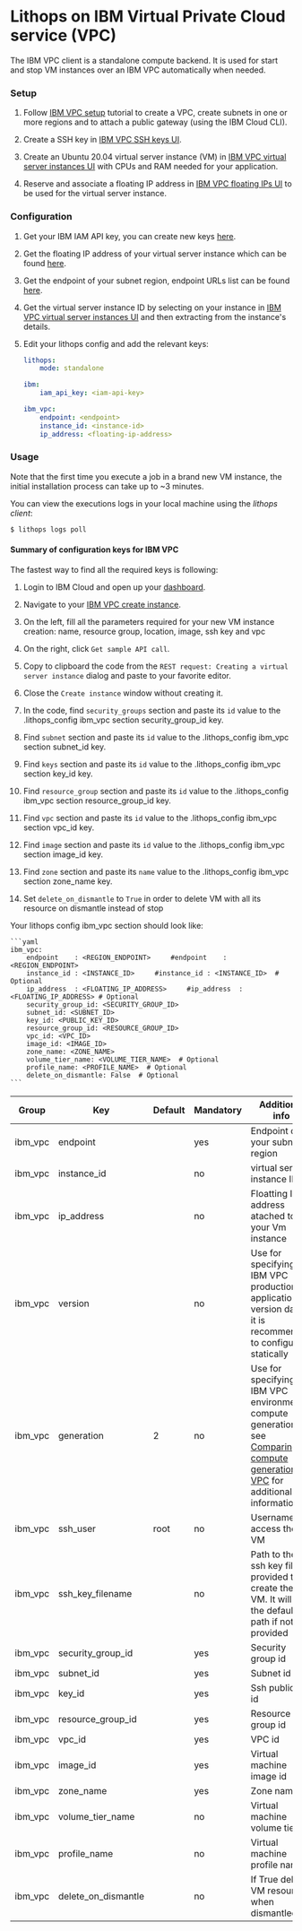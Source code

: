 # Lithops on IBM Virtual Private Cloud service (VPC)

The IBM VPC client is a standalone compute backend. It is used for start and stop VM instances over an IBM VPC automatically when needed.

### Setup

1. Follow [IBM VPC setup](https://cloud.ibm.com/docs/vpc?topic=vpc-creating-a-vpc-using-cli) tutorial to create a VPC, create subnets in one or more regions and to attach a public gateway (using the IBM Cloud CLI).

2. Create a SSH key in [IBM VPC SSH keys UI](https://cloud.ibm.com/vpc-ext/compute/sshKeys).

3. Create an Ubuntu 20.04 virtual server instance (VM) in [IBM VPC virtual server instances UI](https://cloud.ibm.com/vpc-ext/compute/vs) with CPUs and RAM needed for your application.

4. Reserve and associate a floating IP address in [IBM VPC floating IPs UI](https://cloud.ibm.com/vpc-ext/network/floatingIPs) to be used for the virtual server instance.

### Configuration

1. Get your IBM IAM API key, you can create new keys [here](https://cloud.ibm.com/iam/apikeys).

2. Get the floating IP address of your virtual server instance which can be found [here](https://cloud.ibm.com/vpc-ext/network/floatingIPs).

3. Get the endpoint of your subnet region, endpoint URLs list can be found [here](https://cloud.ibm.com/apidocs/vpc#endpoint-url).

4. Get the virtual server instance ID by selecting on your instance in [IBM VPC virtual server instances UI](https://cloud.ibm.com/vpc-ext/compute/vs) and then extracting from the instance's details.

5. Edit your lithops config and add the relevant keys:

   ```yaml
   lithops:
       mode: standalone

   ibm:
       iam_api_key: <iam-api-key>

   ibm_vpc:
       endpoint: <endpoint>
       instance_id: <instance-id>
       ip_address: <floating-ip-address>
   ```

### Usage

Note that the first time you execute a job in a brand new VM instance, the initial installation process can take up to ~3 minutes. 

You can view the executions logs in your local machine using the *lithops client*:

```bash
$ lithops logs poll
```

#### Summary of configuration keys for IBM VPC

The fastest way to find all the required keys is following:

1. Login to IBM Cloud and open up your [dashboard](https://cloud.ibm.com/).

2. Navigate to your [IBM VPC create instance](https://cloud.ibm.com/vpc-ext/provision/vs).

3. On the left, fill all the parameters required for your new VM instance creation: name, resource group, location, image, ssh key and vpc

4. On the right, click `Get sample API call`.

5. Copy to clipboard the code from the `REST request: Creating a virtual server instance` dialog and paste to your favorite editor.

6. Close the `Create instance` window without creating it.

7. In the code, find `security_groups` section and paste its `id` value to the .lithops_config ibm_vpc section security_group_id key.

8. Find `subnet` section and paste its `id` value to the .lithops_config ibm_vpc section subnet_id key.

9. Find `keys` section and paste its `id` value to the .lithops_config ibm_vpc section key_id key.

10. Find `resource_group` section and paste its `id` value to the .lithops_config ibm_vpc section resource_group_id key.

11. Find `vpc` section and paste its `id` value to the .lithops_config ibm_vpc section vpc_id key.

12. Find `image` section and paste its `id` value to the .lithops_config ibm_vpc section image_id key.

13. Find `zone` section and paste its `name` value to the .lithops_config ibm_vpc section zone_name key.

14. Set `delete_on_dismantle` to `True` in order to delete VM with all its resource on dismantle instead of stop 

Your lithops config ibm_vpc section should look like:

    ```yaml
    ibm_vpc:
        endpoint    : <REGION_ENDPOINT>	    #endpoint    : <REGION_ENDPOINT>
        instance_id : <INSTANCE_ID>	    #instance_id : <INSTANCE_ID>  # Optional
        ip_address  : <FLOATING_IP_ADDRESS>	    #ip_address  : <FLOATING_IP_ADDRESS> # Optional
        security_group_id: <SECURITY_GROUP_ID>
        subnet_id: <SUBNET_ID>
        key_id: <PUBLIC_KEY_ID>
        resource_group_id: <RESOURCE_GROUP_ID>
        vpc_id: <VPC_ID>
        image_id: <IMAGE_ID>
        zone_name: <ZONE_NAME>
        volume_tier_name: <VOLUME_TIER_NAME>  # Optional
        profile_name: <PROFILE_NAME>  # Optional
        delete_on_dismantle: False  # Optional
    ```

|Group|Key|Default|Mandatory|Additional info|
|---|---|---|---|---|
|ibm_vpc | endpoint | |yes | Endpoint of your subnet region |
|ibm_vpc | instance_id | | no | virtual server instance ID |
|ibm_vpc | ip_address | | no | Floatting IP address atached to your Vm instance|
|ibm_vpc | version | | no | Use for specifying IBM VPC production application version date, it is recommended to configure it statically |
|ibm_vpc | generation | 2 | no | Use for specifying IBM VPC environment compute generation, see [Comparing compute generations in VPC](https://cloud.ibm.com/docs/cloud-infrastructure?topic=cloud-infrastructure-compare-vpc-vpcoc) for additional information |
|ibm_vpc | ssh_user | root |no | Username to access the VM |
|ibm_vpc | ssh_key_filename | | no | Path to the ssh key file provided to create the VM. It will use the default path if not provided |
|ibm_vpc | security_group_id | | yes | Security group id |
|ibm_vpc | subnet_id | | yes | Subnet id |
|ibm_vpc | key_id | | yes | Ssh public key id |
|ibm_vpc | resource_group_id | | yes | Resource group id |
|ibm_vpc | vpc_id | | yes | VPC id |
|ibm_vpc | image_id | | yes | Virtual machine image id |
|ibm_vpc | zone_name | | yes | Zone name |
|ibm_vpc | volume_tier_name | | no | Virtual machine volume tier |
|ibm_vpc | profile_name | | no | Virtual machine profile name |
|ibm_vpc | delete_on_dismantle | | no | If True delete VM resource when dismantled |
